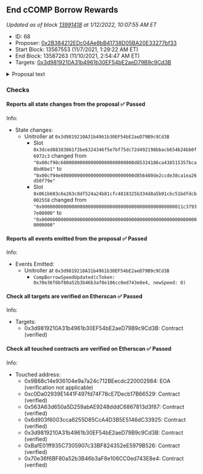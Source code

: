## End cCOMP Borrow Rewards

_Updated as of block [13991418](https://etherscan.io/block/13991418) at 1/12/2022, 10:07:55 AM ET_

- ID: 68
- Proposer: [0x2B384212EDc04Ae8bB41738D05BA20E33277bf33](https://etherscan.io/address/0x2B384212EDc04Ae8bB41738D05BA20E33277bf33)
- Start Block: 13567553 (11/7/2021, 1:29:22 AM ET)
- End Block: 13587263 (11/10/2021, 2:54:47 AM ET)
- Targets: [0x3d9819210A31b4961b30EF54bE2aeD79B9c9Cd3B](https://etherscan.io/address/0x3d9819210A31b4961b30EF54bE2aeD79B9c9Cd3B#code)

<details>
  <summary>Proposal text</summary>

> # End cCOMP Borrow Rewards
> This proposal stops COMP rewards for cCOMP borrowing using the new Comptroller function allowing for splitting COMP speeds. COMP rewards will remain the same for cCOMP suppliers.
> 
> Currently, there are COMP rewards given to cCOMP borrowers while the borrow cap is in use. This creates a situation where the net rate for borrowing COMP is negative.  As such, COMP borrowing is forced to the borrow CAP, and the market is unable to reach equilibrium. This proposal will cause the net rate of borrowing COMP to be positive and will result in the market reaching equilibrium. 
</details>

### Checks
#### Reports all state changes from the proposal ✅ Passed
  




Info:
- State changes:
    - Unitroller at `0x3d9819210A31b4961b30EF54bE2aeD79B9c9Cd3B`
        - Slot `0x3dced88383861f2be6324346f5e7bf75dc72d492198bbacb654b24bb0f6972c3` changed from `"0x00cf90c600000000000000000000000000d85324186ca438515357bca8bd6be1"` to `"0x00cf94e800000000000000000000000000d856480de2ccde38ca1ea26d50f79e"`
        - Slot `0x061b603c6e263c8df524a24b81cfc4818325b334d8a5b91cbc51bdfdcb002558` changed from `"0x0000000000000000000000000000000000000000000000000011c37937e08000"` to `"0x0000000000000000000000000000000000000000000000000000000000000000"`

#### Reports all events emitted from the proposal ✅ Passed
  




Info:
- Events Emitted:
    - Unitroller at `0x3d9819210A31b4961b30EF54bE2aeD79B9c9Cd3B`
        - `CompBorrowSpeedUpdated(cToken: 0x70e36f6bf80a52b3b46b3af8e106cc0ed743e8e4, newSpeed: 0)`

#### Check all targets are verified on Etherscan ✅ Passed
  




Info:
- Targets:
    - 0x3d9819210A31b4961b30EF54bE2aeD79B9c9Cd3B: Contract (verified)

#### Check all touched contracts are verified on Etherscan ✅ Passed
  




Info:
- Touched address:
    - 0x9B68c14e936104e9a7a24c712BEecdc220002984: EOA (verification not applicable)
    - 0xc0Da02939E1441F497fd74F78cE7Decb17B66529: Contract (verified)
    - 0x563A63d650a5D259abAE9248dddC6867813d3f87: Contract (verified)
    - 0x6d903f6003cca6255D85CcA4D3B5E5146dC33925: Contract (verified)
    - 0x3d9819210A31b4961b30EF54bE2aeD79B9c9Cd3B: Contract (verified)
    - 0xBafE01ff935C7305907c33BF824352eE5979B526: Contract (verified)
    - 0x70e36f6BF80a52b3B46b3aF8e106CC0ed743E8e4: Contract (verified)
